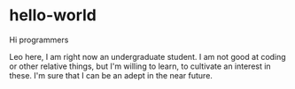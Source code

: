 # hello-world

Hi programmers

Leo here, I am right now an undergraduate student. I am not good at coding or other relative things, but I'm willing to learn, to cultivate an interest in these. I'm sure that I can be an adept in the near future.
